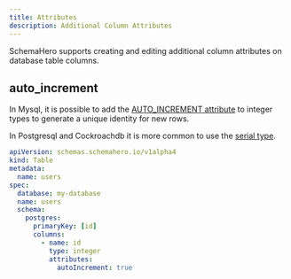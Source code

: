```yaml
---
title: Attributes
description: Additional Column Attributes
---
```


SchemaHero supports creating and editing additional column attributes on database table columns.

## auto_increment

In Mysql, it is possible to add the [AUTO_INCREMENT attribute](https://dev.mysql.com/doc/refman/8.0/en/example-auto-increment.html) to integer types to generate a unique identity for new rows.

 In Postgresql and Cockroachdb it is more common to use the [serial type](/databases/postgres/column-types/).

```yaml
apiVersion: schemas.schemahero.io/v1alpha4
kind: Table
metadata:
  name: users
spec:
  database: my-database
  name: users
  schema:
    postgres:
      primaryKey: [id]
      columns:
        - name: id
          type: integer
          attributes:
            autoIncrement: true
```
